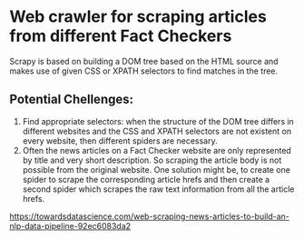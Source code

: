 # Web crawler for scraping articles from different Fact Checkers

Scrapy is based on building a DOM tree based on the HTML source and makes use of given CSS or XPATH selectors to find matches in the tree.

## Potential Chellenges:
1. Find appropriate selectors: when the structure of the DOM tree differs in different websites and the CSS and XPATH selectors are not existent on every website, then different spiders are necessary.
2. Often the news articles on a Fact Checker website are only represented by title and very short description. So scraping the article body is not possible from the original website. One solution might be, to create one spider to scrape the corresponding article hrefs and then create a second spider which scrapes the raw text information from all the article hrefs.

https://towardsdatascience.com/web-scraping-news-articles-to-build-an-nlp-data-pipeline-92ec6083da2